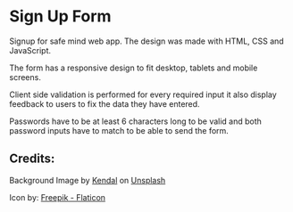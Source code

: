 # Sign Up Form
Signup for safe mind web app. The design was made with HTML, CSS and JavaScript.

The form has a responsive design to fit desktop, tablets and mobile screens.

Client side validation is performed for every required input it also display feedback to users to fix the data they have entered.

Passwords have to be at least 6 characters long to be valid and both password inputs have to match to be able to send the form. 


## Credits:
Background Image by <a href="https://unsplash.com/@hikendal?utm_content=creditCopyText&utm_medium=referral&utm_source=unsplash">Kendal</a> on <a href="https://unsplash.com/photos/white-trees-RLlwhlh0KpM?utm_content=creditCopyText&utm_medium=referral&utm_source=unsplash">Unsplash</a>
  
Icon by: <a href="https://www.flaticon.com/free-icons/cloud" title="cloud icons">Freepik - Flaticon</a>